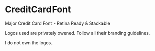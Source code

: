 CreditCardFont
==============

Major Credit Card Font - Retina Ready & Stackable

Logos used are privately owened. Follow all their branding guidelines.

I do not own the logos.
